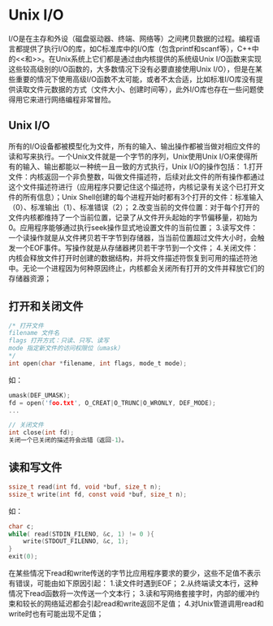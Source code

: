 # Unix I/O

I/O是在主存和外设（磁盘驱动器、终端、网络等）之间拷贝数据的过程。编程语言都提供了执行I/O的库，如C标准库中的I/O库（包含printf和scanf等），C++中的<<和>>。在Unix系统上它们都是通过由内核提供的系统级Unix I/O函数来实现这些较高级别的I/O函数的，大多数情况下没有必要直接使用Unix I/O），但是在某些重要的情况下使用高级I/O函数不太可能，或者不太合适，比如标准I/O库没有提供读取文件元数据的方式（文件大小、创建时间等），此外I/O库也存在一些问题使得用它来进行网络编程非常冒险。

## Unix I/O
所有的I/O设备都被模型化为文件，所有的输入、输出操作都被当做对相应文件的读和写来执行。一个Unix文件就是一个字节的序列，Unix使用Unix I/O来使得所有的输入、输出都能以一种统一且一致的方式执行，Unix I/O的操作包括：
1.打开文件：内核返回一个非负整数，叫做文件描述符，后续对此文件的所有操作都通过这个文件描述符进行（应用程序只要记住这个描述符，内核记录有关这个已打开文件的所有信息）；Unix Shell创建的每个进程开始时都有3个打开的文件：标准输入（0）、标准输出（1）、标准错误（2）；
2.改变当前的文件位置：对于每个打开的文件内核都维持了一个当前位置，记录了从文件开头起始的字节偏移量，初始为0。应用程序能够通过执行seek操作显式地设置文件的当前位置；
3.读写文件：一个读操作就是从文件拷贝若干字节到存储器，当当前位置超过文件大小时，会触发一个EOF事件。写操作就是从存储器拷贝若干字节到一个文件；
4.关闭文件：内核会释放文件打开时创建的数据结构，并将文件描述符恢复到可用的描述符池中。无论一个进程因为何种原因终止，内核都会关闭所有打开的文件并释放它们的存储器资源；

## 打开和关闭文件
```c
/* 打开文件
filename 文件名
flags 打开方式：只读、只写、读写
mode 指定新文件的访问权限位（umask）
*/
int open(char *filename, int flags, mode_t mode);
```
如：
```c
umask(DEF_UMASK);
fd = open('foo.txt', O_CREAT|O_TRUNC|O_WRONLY, DEF_MODE);
...

// 关闭文件
int close(int fd);
关闭一个已关闭的描述符会出错（返回-1）。
```

## 读和写文件
```c
ssize_t read(int fd, void *buf, size_t n);
ssize_t write(int fd, const void *buf, size_t n);
```
如：
```c
char c;
while( read(STDIN_FILENO, &c, 1) != 0 ){
	write(STDOUT_FILENNO, &c, 1);
}
exit(0);
```
在某些情况下read和write传送的字节比应用程序要求的要少，这些不足值不表示有错误，可能由如下原因引起：
1.读文件时遇到EOF；
2.从终端读文本行，这种情况下read函数将一次传送一个文本行；
3.读和写网络套接字时，内部的缓冲约束和较长的网络延迟都会引起read和write返回不足值；
4.对Unix管道调用read和write时也有可能出现不足值；